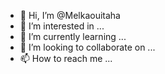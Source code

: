 - 👋 Hi, I’m @Melkaouitaha
- 👀 I’m interested in ...
- 🌱 I’m currently learning ...
- 💞️ I’m looking to collaborate on ...
- 📫 How to reach me ...

<!---
Melkaouitaha/Melkaouitaha is a ✨ special ✨ repository because its `README.md` (this file) appears on your GitHub profile.
You can click the Preview link to take a look at your changes.
--->
